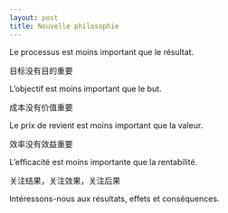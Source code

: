 ```yaml
---
layout: post
title: Nouvelle philosophie
---
```


Le processus est moins important que le résultat.

目标没有目的重要

L’objectif est moins important que le but.

成本没有价值重要

Le prix de revient est moins important que la valeur.

效率没有效益重要

L’efficacité est moins importante que la rentabilité.

关注结果，关注效果，关注后果

Intéressons-nous aux résultats, effets et conséquences. 
